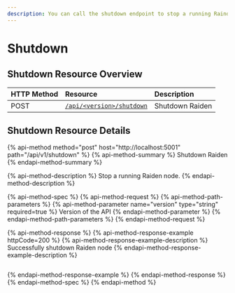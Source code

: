 ```yaml
---
description: You can call the shutdown endpoint to stop a running Rainde node.
---
```


# Shutdown

## Shutdown Resource Overview

| HTTP Method | Resource | Description |
| :--- | :--- | :--- |
| POST | [`/api/<version>/shutdown`](shutdown.md#shutdown-resource-details) | Shutdown Raiden |

## Shutdown Resource Details

{% api-method method="post" host="http://localhost:5001" path="/api/v1/shutdown" %}
{% api-method-summary %}
Shutdown Raiden
{% endapi-method-summary %}

{% api-method-description %}
Stop a running Raiden node.
{% endapi-method-description %}

{% api-method-spec %}
{% api-method-request %}
{% api-method-path-parameters %}
{% api-method-parameter name="version" type="string" required=true %}
Version of the API
{% endapi-method-parameter %}
{% endapi-method-path-parameters %}
{% endapi-method-request %}

{% api-method-response %}
{% api-method-response-example httpCode=200 %}
{% api-method-response-example-description %}
Successfully shutdown Raiden node
{% endapi-method-response-example-description %}

```

```
{% endapi-method-response-example %}
{% endapi-method-response %}
{% endapi-method-spec %}
{% endapi-method %}

